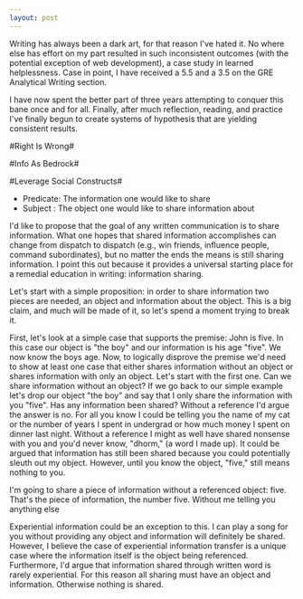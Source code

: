 ```yaml
---
layout: post
---
```


Writing has always been a dark art, for that reason I've hated it. No where else has effort on my part resulted in such inconsistent outcomes (with the potential exception of web development), a case study in learned helplessness. Case in point, I have received a 5.5 and a 3.5 on the GRE Analytical Writing section.

I have now spent the better part of three years attempting to conquer this bane once and for all. Finally, after much reflection, reading, and practice I've finally begun to create systems of hypothesis that are yielding consistent results.

#Right Is Wrong#

#Info As Bedrock#

#Leverage Social Constructs#

 + Predicate: The information one would like to share
 + Subject  : The object one would like to share information about

I'd like to propose that the goal of any written communication is to share information. What one hopes that shared information accomplishes can change from dispatch to dispatch (e.g., win friends, influence people, command subordinates), but no matter the ends the means is still sharing information. I point this out because it provides a universal starting place for a remedial education in writing: information sharing.

Let's start with a simple proposition: in order to share information two pieces are needed, an object and information about the object. This is a big claim, and much will be made of it, so let's spend a moment trying to break it.

First, let's look at a simple case that supports the premise: John is five. In this case our object is "the boy" and our information is his age "five". We now know the boys age. Now, to logically disprove the premise we'd need to show at least one case that either shares information without an object or shares information with only an object. Let's start with the first one. Can we share information without an object? If we go back to our simple example let's drop our object "the boy" and say that I only share the information with you "five". Has any information been shared? Without a reference I'd argue the answer is no. For all you know I could be telling you the name of my cat or the number of years I spent in undergrad or how much money I spent on dinner last night. Without a reference I might as well have shared nonsense with you and you'd never know, "dhorm," (a word I made up). It could be argued that information has still been shared because you could potentially sleuth out my object. However, until you know the object, "five," still means nothing to you.

I'm going to share a piece of information without a referenced object: five. That's the piece of information, the number five. Without me telling you anything else

Experiential information could be an exception to this. I can play a song for you without providing any object and information will definitely be shared. However, I believe the case of experiential information transfer is a unique case where the information itself is the object being referenced. Furthermore, I'd argue that information shared through written word is rarely experiential. For this reason all sharing must have an object and information. Otherwise nothing is shared.

